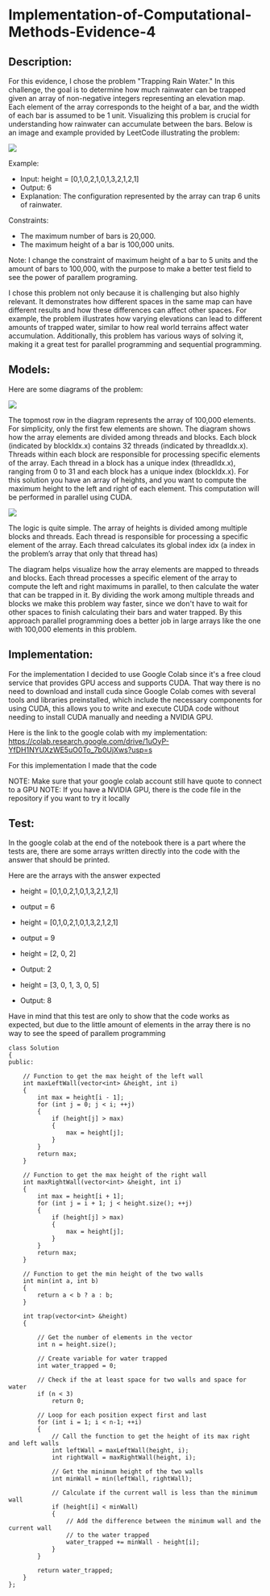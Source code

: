 # Implementation-of-Computational-Methods-Evidence-4

## Description:

For this evidence, I chose the problem "Trapping Rain Water." In this challenge, the goal is to determine how much rainwater can be trapped given an array of non-negative integers representing an elevation map. Each element of the array corresponds to the height of a bar, and the width of each bar is assumed to be 1 unit. Visualizing this problem is crucial for understanding how rainwater can accumulate between the bars. Below is an image and example provided by LeetCode illustrating the problem:

![](https://github.com/Dieg0Lir4/Implementation-of-Computational-Methods-Evidence-4/blob/main/leetcodeExample.jpg)

Example:
* Input: height = [0,1,0,2,1,0,1,3,2,1,2,1]
* Output: 6
* Explanation: The configuration represented by the array can trap 6 units of rainwater.

Constraints:
* The maximum number of bars is 20,000.
* The maximum height of a bar is 100,000 units.

Note: I change the constraint of maximum height of a bar to 5 units and the amount of bars to 100,000, with the purpose to make a better test field to see the power of parallem programing.


I chose this problem not only because it is challenging but also highly relevant. It demonstrates how different spaces in the same map can have different results and how these differences can affect other spaces. For example, the problem illustrates how varying elevations can lead to different amounts of trapped water, similar to how real world terrains affect water accumulation. Additionally, this problem has various ways of solving it, making it a great test for parallel programming and sequential programming. 

## Models:

Here are some diagrams of the problem:

![](https://github.com/Dieg0Lir4/Implementation-of-Computational-Methods-Evidence-4/blob/main/diagrama1.jpg)

The topmost row in the diagram represents the array of 100,000 elements. For simplicity, only the first few elements are shown. The diagram shows how the array elements are divided among threads and blocks. Each block (indicated by blockIdx.x) contains 32 threads (indicated by threadIdx.x). Threads within each block are responsible for processing specific elements of the array. Each thread in a block has a unique index (threadIdx.x), ranging from 0 to 31 and each block has a unique index (blockIdx.x).
For this solution you have an array of heights, and you want to compute the maximum height to the left and right of each element. This computation will be performed in parallel using CUDA.

![](https://github.com/Dieg0Lir4/Implementation-of-Computational-Methods-Evidence-4/blob/main/diagrama2.jpg)

The logic is quite simple. The array of heights is divided among multiple blocks and threads. Each thread is responsible for processing a specific element of the array. Each thread calculates its global index idx (a index in the problem’s array that only that thread has)

The diagram helps visualize how the array elements are mapped to threads and blocks. Each thread processes a specific element of the array to compute the left and right maximums in parallel, to then calculate the water that can be trapped in it. By dividing the work among multiple threads and blocks we make this problem way faster,  since we don't have to wait for other spaces to finish calculating their bars and water trapped.  By this approach parallel programming does a better job in large arrays like the one with 100,000 elements in this problem. 


## Implementation:

For the implementation I decided to use Google Colab since it's a free cloud service that provides GPU access and supports CUDA. That way there is no need to download and install cuda since Google Colab comes with several tools and libraries preinstalled, which include the necessary components for using CUDA, this allows you to write and execute CUDA code without needing to install CUDA manually and needing a NVIDIA GPU.

Here is the link to the google colab with my implementation: https://colab.research.google.com/drive/1uOyP-YfDH1NYUXzWE5uO0To_7b0UjXws?usp=s

For this implementation I made that the code 

NOTE: Make sure that your google colab account still have quote to connect to a GPU
NOTE: If you have a NVIDIA GPU, there is the code file in the repository if you want to try it locally


## Test:

In the google colab at the end of the notebook there is a part where the tests are, there are some arrays written directly into the code with the answer that should be printed.

Here are the arrays with the answer expected

* height = [0,1,0,2,1,0,1,3,2,1,2,1]
* output = 6

* height = [0,1,0,2,1,0,1,3,2,1,2,1]
* output = 9

* height = [2, 0, 2]
* Output: 2

* height = [3, 0, 1, 3, 0, 5]
* Output: 8


Have in mind that this test are only to show that the code works as expected, but due to the little amount of elements in the array there is no way to see the speed of parallem programming





```
class Solution
{
public:
    
    // Function to get the max height of the left wall
    int maxLeftWall(vector<int> &height, int i)
    {
        int max = height[i - 1];
        for (int j = 0; j < i; ++j)
        {
            if (height[j] > max)
            {
                max = height[j];
            }
        }
        return max;
    }

    // Function to get the max height of the right wall
    int maxRightWall(vector<int> &height, int i)
    {
        int max = height[i + 1];
        for (int j = i + 1; j < height.size(); ++j)
        {
            if (height[j] > max)
            {
                max = height[j];
            }
        }
        return max;
    }

    // Function to get the min height of the two walls
    int min(int a, int b)
    {
        return a < b ? a : b;
    }

    int trap(vector<int> &height)
    {

        // Get the number of elements in the vector
        int n = height.size();

        // Create variable for water trapped
        int water_trapped = 0;

        // Check if the at least space for two walls and space for water
        if (n < 3)
            return 0;

        // Loop for each position expect first and last
        for (int i = 1; i < n-1; ++i)
        {
            // Call the function to get the height of its max right and left walls
            int leftWall = maxLeftWall(height, i);
            int rightWall = maxRightWall(height, i);

            // Get the minimum height of the two walls
            int minWall = min(leftWall, rightWall);

            // Calculate if the current wall is less than the minimum wall
            if (height[i] < minWall)
            {
                // Add the difference between the minimum wall and the current wall 
                // to the water trapped
                water_trapped += minWall - height[i];
            }
        }

        return water_trapped;
    }
};
```
